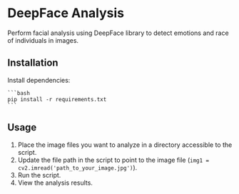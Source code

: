 # DeepFace Analysis

Perform facial analysis using DeepFace library to detect emotions and race of individuals in images.

## Installation

Install dependencies:

    ```bash
    pip install -r requirements.txt
    ```

## Usage

1. Place the image files you want to analyze in a directory accessible to the script.
2. Update the file path in the script to point to the image file (`img1 = cv2.imread('path_to_your_image.jpg')`).
3. Run the script.
4. View the analysis results.

